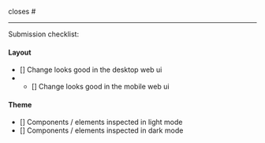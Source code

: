 closes #

---

Submission checklist: 

<!-- Remove anything below that is not applicable -->   

#### Layout
- [] Change looks good in the desktop web ui
- - [] Change looks good in the mobile web ui

#### Theme
- [] Components / elements inspected in light mode 
- [] Components / elements inspected in dark mode 
